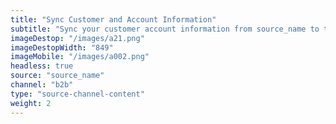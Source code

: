 ```yaml
---
title: "Sync Customer and Account Information"
subtitle: "Sync your customer account information from source_name to the B2B Trade Store."
imageDestop: "/images/a21.png"
imageDestopWidth: "849"
imageMobile: "/images/a002.png"
headless: true
source: "source_name"
channel: "b2b"
type: "source-channel-content"
weight: 2
---
```


